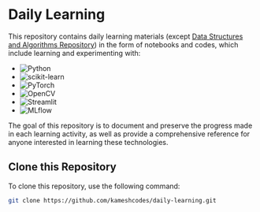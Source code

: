 # Daily Learning

This repository contains daily learning materials (except [Data Structures and Algorithms Repository](https://github.com/kameshcodes/Data-Structures-and-Algorithms)) in the form of notebooks and codes, which include learning and experimenting with:

- ![Python](https://img.shields.io/badge/-Python-3776AB?logo=python&logoColor=white)
- ![scikit-learn](https://img.shields.io/badge/-scikit_learn-F7931E?logo=scikit-learn&logoColor=white)
- ![PyTorch](https://img.shields.io/badge/-PyTorch-EE4C2C?logo=pytorch&logoColor=white)
- ![OpenCV](https://img.shields.io/badge/-OpenCV-5C3EE8?logo=opencv&logoColor=white)
- ![Streamlit](https://img.shields.io/badge/-Streamlit-FF4B4B?logo=streamlit&logoColor=white)
- ![MLflow](https://img.shields.io/badge/-MLflow-FF6600?logo=mlflow&logoColor=white)

The goal of this repository is to document and preserve the progress made in each learning activity, as well as provide a comprehensive reference for anyone interested in learning these technologies.

## Clone this Repository

To clone this repository, use the following command:

```bash
git clone https://github.com/kameshcodes/daily-learning.git
```
